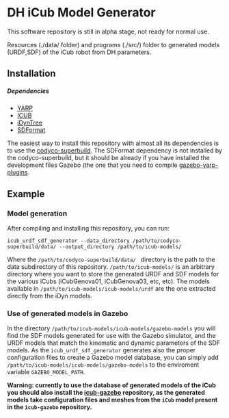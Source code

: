 DH iCub Model Generator
==================

This software repository is still in alpha stage, not ready for normal use.

Resources (./data/ folder) and programs (./src/) folder to generated models (URDF,SDF) of the iCub robot from DH parameters.

Installation
------------

##### Dependencies
- [YARP](https://github.com/robotology/yarp)
- [ICUB](https://github.com/robotology/icub-main)
- [iDynTree](https://github.com/robotology/idyntree)
- [SDFormat](https://bitbucket.org/osrf/sdformat)

The easiest way to install this repository with almost all its dependencies is to use the [codyco-superbuild](https://github.com/robotology/codyco-superbuild). The SDFormat dependency is not
installed by the codyco-superbuild, but it should be already if you have installed the development files Gazebo (the
one that you need to compile [gazebo-yarp-plugins](https://github.com/robotology/gazebo-yarp-plugins).


Example
-------

### Model generation
After compiling and installing this repository, you can run:
```
icub_urdf_sdf_generator --data_directory /path/to/codyco-superbuild/data/ --output_directory /path/to/icub-models/
```
Where the `/path/to/codyco-superbuild/data/ ` directory is the path to the data subdirectory of this repository.
`/path/to/icub-models/` is an arbitrary directory where you want to store the generated URDF and SDF models for the various iCubs (iCubGenova01, iCubGenova03, etc, etc).
The models available in `/path/to/icub-models/icub-models/urdf` are the one extracted directly from the iDyn models.

### Use of generated models in Gazebo
In the directory `/path/to/icub-models/icub-models/gazebo-models` you will find the SDF models generated for use with the Gazebo simulator, and the URDF models that match the kinematic and dynamic parameters of the SDF models. As the `icub_urdf_sdf_generator` generates also the proper configuration files to create a Gazebo model database, you can simply add `/path/to/icub-models/icub-models/gazebo-models` to the enviroment variable `GAZEBO_MODEL_PATH`.

**Warning: currently to use the database of generated models of the iCub you should also install the [icub-gazebo](https://github.com/robotology-playground/icub-gazebo) repository, as the generated models take configuration files and meshes from the `iCub` model present in the `icub-gazebo` repository.**

